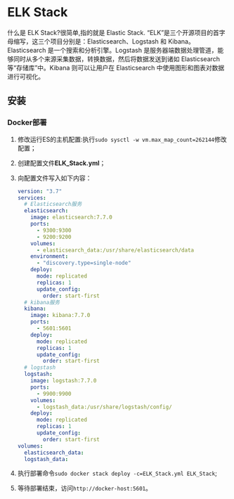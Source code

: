 # ELK Stack

什么是 ELK Stack?很简单,指的就是 Elastic Stack.
“ELK”是三个开源项目的首字母缩写，这三个项目分别是：Elasticsearch、Logstash 和 Kibana。Elasticsearch 是一个搜索和分析引擎。Logstash 是服务器端数据处理管道，能够同时从多个来源采集数据，转换数据，然后将数据发送到诸如 Elasticsearch 等“存储库”中。Kibana 则可以让用户在 Elasticsearch 中使用图形和图表对数据进行可视化。

## 安装

### Docker部署

1. 修改运行ES的主机配置:执行```sudo sysctl -w vm.max_map_count=262144```修改配置；
2. 创建配置文件**ELK_Stack.yml**；
2. 向配置文件写入如下内容：

    ``` yml
    version: "3.7"
    services:
      # Elasticsearch服务
      elasticsearch:
        image: elasticsearch:7.7.0
        ports:
          - 9300:9300
          - 9200:9200
        volumes:
          - elasticsearch_data:/usr/share/elasticsearch/data
        environment:
          - "discovery.type=single-node"
        deploy:
          mode: replicated
          replicas: 1
          update_config:
            order: start-first
      # kibana服务
      kibana:
        image: kibana:7.7.0
        ports:
          - 5601:5601
        deploy:
          mode: replicated
          replicas: 1
          update_config:
            order: start-first
      # logstash
      logstash:
        image: logstash:7.7.0
        ports:
          - 9900:9900
        volumes:
          - logstash_data:/usr/share/logstash/config/
        deploy:
          mode: replicated
          replicas: 1
          update_config:
            order: start-first
    volumes:
      elasticsearch_data:
      logstash_data:
    ```
3. 执行部署命令`sudo docker stack deploy -c=ELK_Stack.yml ELK_Stack`;
4. 等待部署结束，访问`http://docker-host:5601`。